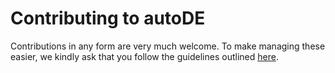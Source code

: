 # Contributing to autoDE

Contributions in any form are very much welcome. To make managing these
easier, we kindly ask that you follow the guidelines outlined 
[here](https://duartegroup.github.io/autodE/dev/contributing.html).
